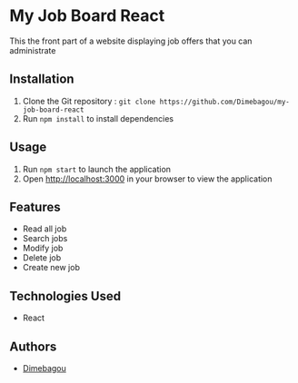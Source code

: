 <h1>My Job Board React</h1>

<p>This the front part of a website displaying job offers that you can administrate</p>

<h2>Installation</h2>

<ol>
  <li>Clone the Git repository : <code>git clone https://github.com/Dimebagou/my-job-board-react</code></li>
  <li>Run <code>npm install</code> to install dependencies</li>
</ol>

<h2>Usage</h2>

<ol>
  <li>Run <code>npm start</code> to launch the application</li>
  <li>Open <a href="http://localhost:3000">http://localhost:3000</a> in your browser to view the application</li>
</ol>

<h2>Features</h2>

<ul>
  <li>Read all job</li>
  <li>Search jobs</li>
  <li>Modify job</li>
  <li>Delete job</li>
  <li>Create new job</li>
</ul>

<h2>Technologies Used</h2>

<ul>
  <li>React</li>
</ul>

<h2>Authors</h2>

<ul>
  <li><a href="https://github.com/Dimebagou">Dimebagou</a></li>
</ul>



